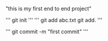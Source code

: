 "this is my first end to end project"

'''
git init
'''
'''
git add abc.txt
git add.
'''

'''
git commit -m "first commit"
'''